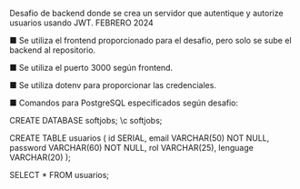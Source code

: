 Desafio de backend donde se crea un servidor que autentique y autorize usuarios usando JWT. FEBRERO 2024

■ Se utiliza el frontend proporcionado para el desafio, pero solo se sube el backend al repositorio.

■ Se utiliza el puerto 3000 según frontend.

■ Se utiliza dotenv para proporcionar las credenciales.

■ Comandos para PostgreSQL especificados según desafio:

CREATE DATABASE softjobs;
\c softjobs;

CREATE TABLE usuarios ( id SERIAL, email VARCHAR(50) NOT NULL, password VARCHAR(60) NOT NULL, rol VARCHAR(25), lenguage VARCHAR(20) );

SELECT * FROM usuarios;